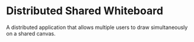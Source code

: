 # Distributed Shared Whiteboard
A distributed application that allows multiple users to draw simultaneously on a shared canvas.
